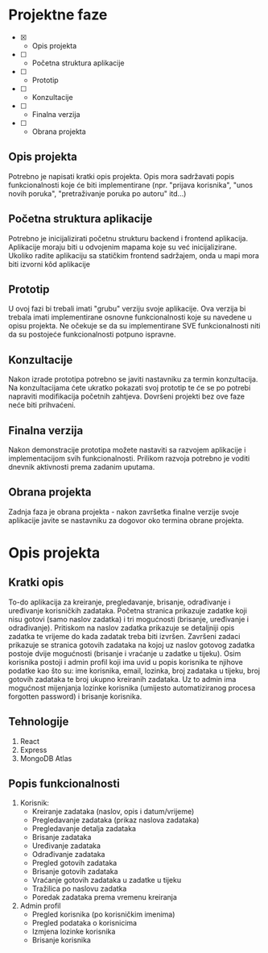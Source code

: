 # Projektne faze

- [x] - Opis projekta
- [ ] - Početna struktura aplikacije
- [ ] - Prototip
- [ ] - Konzultacije
- [ ] - Finalna verzija
- [ ] - Obrana projekta

## Opis projekta

Potrebno je napisati kratki opis projekta.
Opis mora sadržavati popis funkcionalnosti koje će biti implementirane (npr. "prijava korisnika", "unos novih poruka", "pretraživanje poruka po autoru" itd...)

## Početna struktura aplikacije

Potrebno je inicijalizirati početnu strukturu backend i frontend aplikacija.
Aplikacije moraju biti u odvojenim mapama koje su već inicijalizirane.
Ukoliko radite aplikaciju sa statičkim frontend sadržajem, onda u mapi mora biti izvorni kôd aplikacije

## Prototip

U ovoj fazi bi trebali imati "grubu" verziju svoje aplikacije. Ova verzija bi trebala imati implementirane osnovne funkcionalnosti koje su navedene u opisu projekta. Ne očekuje se da su implementirane SVE funkcionalnosti niti da su postojeće funkcionalnosti potpuno ispravne.

## Konzultacije

Nakon izrade prototipa potrebno se javiti nastavniku za termin konzultacija. Na konzultacijama ćete ukratko pokazati svoj prototip te će se po potrebi napraviti modifikacija početnih zahtjeva. Dovršeni projekti bez ove faze neće biti prihvaćeni.

## Finalna verzija

Nakon demonstracije prototipa možete nastaviti sa razvojem aplikacije i implementacijom svih funkcionalnosti. Prilikom razvoja potrebno je voditi dnevnik aktivnosti prema zadanim uputama.

## Obrana projekta

Zadnja faza je obrana projekta - nakon završetka finalne verzije svoje aplikacije javite se nastavniku za dogovor oko termina obrane projekta.

# Opis projekta

## Kratki opis

To-do aplikacija za kreiranje, pregledavanje, brisanje, odrađivanje i uređivanje korisničkih zadataka. Početna stranica prikazuje zadatke koji nisu gotovi (samo naslov zadatka) i tri mogućnosti (brisanje, uređivanje i odrađivanje). Pritiskom na naslov zadatka prikazuje se detaljniji opis zadatka te vrijeme do kada zadatak treba biti izvršen. Završeni zadaci prikazuje se stranica gotovih zadataka na kojoj uz naslov gotovog zadatka postoje dvije mogućnosti (brisanje i vraćanje u zadatke u tijeku).
Osim korisnika postoji i admin profil koji ima uvid u popis korisnika te njihove podatke kao što su: ime korisnika, email, lozinka, broj zadataka u tijeku, broj gotovih zadataka te broj ukupno kreiranih zadataka. Uz to admin ima mogućnost mijenjanja lozinke korisnika (umijesto automatiziranog procesa forgotten password) i brisanje korisnika.

## Tehnologije

1. React
1. Express
1. MongoDB Atlas

## Popis funkcionalnosti

1. Korisnik:
   - Kreiranje zadataka (naslov, opis i datum/vrijeme)
   - Pregledavanje zadataka (prikaz naslova zadataka)
   - Pregledavanje detalja zadataka
   - Brisanje zadataka
   - Uređivanje zadataka
   - Odrađivanje zadataka
   - Pregled gotovih zadataka
   - Brisanje gotovih zadataka
   - Vraćanje gotovih zadataka u zadatke u tijeku
   - Tražilica po naslovu zadatka
   - Poredak zadataka prema vremenu kreiranja
1. Admin profil
   - Pregled korisnika (po korisničkim imenima)
   - Pregled podataka o korisnicima
   - Izmjena lozinke korisnika
   - Brisanje korisnika
